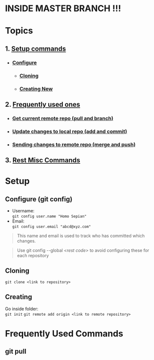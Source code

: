 # INSIDE MASTER BRANCH !!!
# Topics
## 1. [Setup commands](#_SETUP_)
- ### [Configure](#_CONFIGURE_)
    - ### [Cloning](#_CLONING_)
    - ### [Creating New](#_CREATING_)

## 2. [Frequently used ones](#_FREQUENT_)
- ### [Get current remote repo (pull and branch)](#_PULL_)
- ### [Update changes to local repo (add and commit)](#_UPDATE_)
- ### [Sending changes to remote repo (merge and push)](#_UPDATE_)
## 3. [Rest Misc Commands](#_MISC_)
### 

<div style="page-break-after: always"></div> 
<a name="_PULL_"></a>

# Setup <a name="_SETUP_"></a>
## Configure (git config) <a name="_CONFIGURE_"></a>
- Username:<br>
```git config user.name "Homo Sepian"```
- Email:<br>
```git config user.email "abcd@xyz.com"```
>This name and email is used to track who has committed which changes.

>Use git config --global *\<rest code>* to avoid configuring these for each repository


## Cloning<a name="_CLONING_"></a>
```git clone <link to repository>```

## Creating<a name="_CREATING_"></a>
Go inside folder:<br>
```git init```
```git remote add origin <link to remote repository>```

<div style="page-break-after: always"></div> 
<a name="_PULL_"></a>

# Frequently Used Commands <a name="_FREQUENT_"></a>
## git pull
